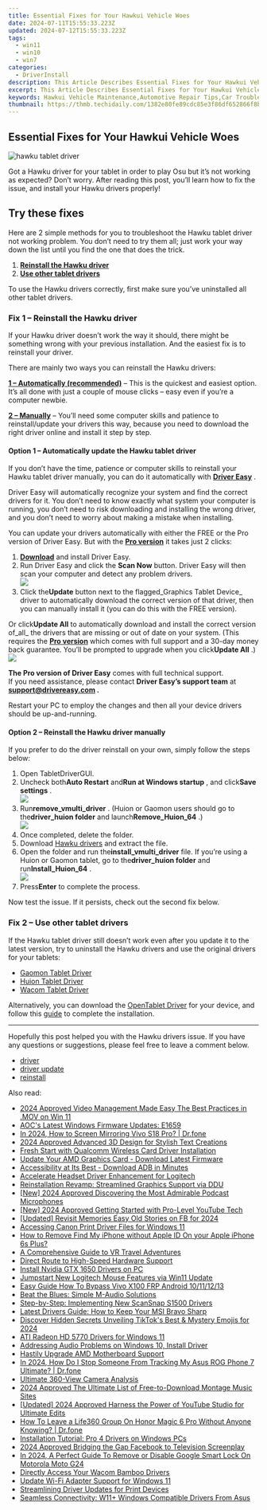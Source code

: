 ```yaml
---
title: Essential Fixes for Your Hawkui Vehicle Woes
date: 2024-07-11T15:55:33.223Z
updated: 2024-07-12T15:55:33.223Z
tags:
  - win11
  - win10
  - win7
categories:
  - DriverInstall
description: This Article Describes Essential Fixes for Your Hawkui Vehicle Woes
excerpt: This Article Describes Essential Fixes for Your Hawkui Vehicle Woes
keywords: Hawkui Vehicle Maintenance,Automotive Repair Tips,Car Troubleshooting Guide,Hawkui Vehicle Repair Services,Vehicle Diagnostic Techniques,Car Warranty & Repair Guidelines,Hawkui Car Mainten Cvnance Checks
thumbnail: https://thmb.techidaily.com/1382e80fe89cdc85e3f86df652866f8b806d3041c2bfdfcea85ed48c584b9f54.JPG
---
```


## Essential Fixes for Your Hawkui Vehicle Woes

![hawku tablet driver](https://images.drivereasy.com/wp-content/uploads/2021/03/graphics-tablet.jpg)

 Got a Hawku driver for your tablet in order to play Osu but it’s not working as expected? Don’t worry. After reading this post, you’ll learn how to fix the issue, and install your Hawku drivers properly!

## Try these fixes

 Here are 2 simple methods for you to troubleshoot the Hawku tablet driver not working problem. You don’t need to try them all; just work your way down the list until you find the one that does the trick.

1. **[Reinstall the Hawku driver](#fix1)**
2. **[Use other tablet drivers](#fix2)**

 To use the Hawku drivers correctly, first make sure you’ve uninstalled all other tablet drivers.

### Fix 1 – Reinstall the Hawku driver

 If your Hawku driver doesn’t work the way it should, there might be something wrong with your previous installation. And the easiest fix is to reinstall your driver.

There are mainly two ways you can reinstall the Hawku drivers:

**[1 – Automatically (recommended)](#option1)** – This is the quickest and easiest option. It’s all done with just a couple of mouse clicks – easy even if you’re a computer newbie.

**[2 – Manually](#option2)** – You’ll need some computer skills and patience to reinstall/update your drivers this way, because you need to download the right driver online and install it step by step.

#### Option 1 – Automatically update the Hawku tablet driver

 If you don’t have the time, patience or computer skills to reinstall your Hawku tablet driver manually, you can do it automatically with **[Driver Easy](https://tools.techidaily.com/drivereasy/download/)**  .

 Driver Easy will automatically recognize your system and find the correct drivers for it. You don’t need to know exactly what system your computer is running, you don’t need to risk downloading and installing the wrong driver, and you don’t need to worry about making a mistake when installing.

 You can update your drivers automatically with either the FREE or the Pro version of Driver Easy. But with the **[Pro version](https://tools.techidaily.com/drivereasy/download/)**  it takes just 2 clicks:

1. **[Download](https://tools.techidaily.com/drivereasy/download/)**  and install Driver Easy.
2. Run Driver Easy and click the **Scan Now** button. Driver Easy will then scan your computer and detect any problem drivers.  
![](https://images.drivereasy.com/wp-content/uploads/2021/03/de-borderless.jpg)
3. Click the**Update** button next to the flagged_Graphics Tablet Device_ driver to automatically download the correct version of that driver, then you can manually install it (you can do this with the FREE version).  

 Or click**Update All** to automatically download and install the correct version of_all_ the drivers that are missing or out of date on your system. (This requires the **[Pro version](https://tools.techidaily.com/drivereasy/download/)**  which comes with full support and a 30-day money back guarantee. You’ll be prompted to upgrade when you click**Update All** .)  
![](https://images.drivereasy.com/wp-content/uploads/2021/03/graphics-tablet-driver-update.jpg)

**The Pro version of Driver Easy** comes with full technical support.  
 If you need assistance, please contact **Driver Easy’s support team** at **[support@drivereasy.com](mailto:support@drivereasy.com) .**

 Restart your PC to employ the changes and then all your device drivers should be up-and-running.

#### Option 2 – Reinstall the Hawku driver manually

 If you prefer to do the driver reinstall on your own, simply follow the steps below:

1. Open TabletDriverGUI.
2. Uncheck both**Auto Restart** and**Run at Windows startup** , and click**Save settings** .  
![](https://images.drivereasy.com/wp-content/uploads/2021/03/uninstall-hawku-driver-1.jpg)
3. Run**remove\_vmulti\_driver** . (Huion or Gaomon users should go to the**driver\_huion folder** and launch**Remove\_Huion\_64** .)  
![](https://images.drivereasy.com/wp-content/uploads/2021/03/uninstall-hawku-driver-2.jpg)
4. Once completed, delete the folder.
5. Download [Hawku drivers](https://github.com/hawku/TabletDriver/releases/download/v0.2.3/TabletDriverV0.2.3.zip) and extract the file.
6. Open the folder and run the**install\_vmulti\_driver** file. If you’re using a Huion or Gaomon tablet, go to the**driver\_huion folder** and run**Install\_Huion\_64** .  
![](https://images.drivereasy.com/wp-content/uploads/2021/03/install-hawku-driver-1.jpg)
7. Press**Enter** to complete the process.

Now test the issue. If it persists, check out the second fix below.

### Fix 2 – Use other tablet drivers

 If the Hawku tablet driver still doesn’t work even after you update it to the latest version, try to uninstall the Hawku drivers and use the original drivers for your tablets:

* [Gaomon Tablet Driver](https://tools.techidaily.com/drivereasy/download/)
* [Huion Tablet Driver](https://tools.techidaily.com/drivereasy/download/)
* [Wacom Tablet Driver](https://tools.techidaily.com/drivereasy/download/)

 Alternatively, you can download the [OpenTablet Driver](https://github.com/OpenTabletDriver/OpenTabletDriver) for your device, and follow this [guide](https://github.com/OpenTabletDriver/OpenTabletDriver/wiki/Installation-Guide) to complete the installation.

---

 Hopefully this post helped you with the Hawku drivers issue. If you have any questions or suggestions, please feel free to leave a comment below.

* [driver](https://tools.techidaily.com/drivereasy/download/)
* [driver update](https://store.drivereasy.com/order/cart.php?PRODS=4731822&QTY=1&AFFILIATE=108875)
* [reinstall](https://store.drivereasy.com/order/cart.php?PRODS=4731822&QTY=1&AFFILIATE=108875)

<ins class="adsbygoogle"
     style="display:block"
     data-ad-format="autorelaxed"
     data-ad-client="ca-pub-7571918770474297"
     data-ad-slot="1223367746"></ins>



<ins class="adsbygoogle"
     style="display:block"
     data-ad-client="ca-pub-7571918770474297"
     data-ad-slot="8358498916"
     data-ad-format="auto"
     data-full-width-responsive="true"></ins>



<span class="atpl-alsoreadstyle">Also read:</span>
<div><ul>
<li><a href="https://video-capture.techidaily.com/2024-approved-video-management-made-easy-the-best-practices-in-mov-on-win-11/"><u>2024 Approved  Video Management Made Easy  The Best Practices in .MOV on Win 11</u></a></li>
<li><a href="https://driver-install.techidaily.com/aocs-latest-windows-firmware-updates-e1659/"><u>AOC's Latest Windows Firmware Updates: E1659</u></a></li>
<li><a href="https://screen-mirror.techidaily.com/in-2024-how-to-screen-mirroring-vivo-s18-pro-drfone-by-drfone-android/"><u>In 2024, How to Screen Mirroring Vivo S18 Pro? | Dr.fone</u></a></li>
<li><a href="https://fox-http.techidaily.com/2024-approved-advanced-3d-design-for-stylish-text-creations/"><u>2024 Approved  Advanced 3D Design for Stylish Text Creations</u></a></li>
<li><a href="https://driver-install.techidaily.com/fresh-start-with-qualcomm-wireless-card-driver-installation/"><u>Fresh Start with Qualcomm Wireless Card Driver Installation</u></a></li>
<li><a href="https://driver-install.techidaily.com/update-your-amd-graphics-card-download-latest-firmware/"><u>Update Your AMD Graphics Card - Download Latest Firmware</u></a></li>
<li><a href="https://driver-install.techidaily.com/1720063696130-accessibility-at-its-best-download-adb-in-minutes/"><u>Accessibility at Its Best - Download ADB in Minutes</u></a></li>
<li><a href="https://driver-install.techidaily.com/accelerate-headset-driver-enhancement-for-logitech/"><u>Accelerate Headset Driver Enhancement for Logitech</u></a></li>
<li><a href="https://driver-install.techidaily.com/reinstallation-revamp-streamlined-graphics-support-via-ddu/"><u>Reinstallation Revamp: Streamlined Graphics Support via DDU</u></a></li>
<li><a href="https://vp-tips.techidaily.com/new-2024-approved-discovering-the-most-admirable-podcast-microphones/"><u>[New] 2024 Approved  Discovering the Most Admirable Podcast Microphones</u></a></li>
<li><a href="https://youtube-lab.techidaily.com/024-approved-getting-started-with-pro-level-youtube-tech/"><u>[New] 2024 Approved  Getting Started with Pro-Level YouTube Tech</u></a></li>
<li><a href="https://facebook-video-recording.techidaily.com/updated-revisit-memories-easy-old-stories-on-fb-for-2024/"><u>[Updated] Revisit Memories  Easy Old Stories on FB for 2024</u></a></li>
<li><a href="https://driver-install.techidaily.com/accessing-canon-print-driver-files-for-windows-11/"><u>Accessing Canon Print Driver Files for Windows 11</u></a></li>
<li><a href="https://activate-lock.techidaily.com/how-to-remove-find-my-iphone-without-apple-id-on-your-apple-iphone-6s-plus-by-drfone-ios/"><u>How to Remove Find My iPhone without Apple ID On your Apple iPhone 6s Plus?</u></a></li>
<li><a href="https://extra-lessons.techidaily.com/a-comprehensive-guide-to-vr-travel-adventures/"><u>A Comprehensive Guide to VR Travel Adventures</u></a></li>
<li><a href="https://driver-install.techidaily.com/direct-route-to-high-speed-hardware-support/"><u>Direct Route to High-Speed Hardware Support</u></a></li>
<li><a href="https://driver-install.techidaily.com/install-nvidia-gtx-1650-drivers-on-pc/"><u>Install Nvidia GTX 1650 Drivers on PC</u></a></li>
<li><a href="https://driver-install.techidaily.com/jumpstart-new-logitech-mouse-features-via-win11-update/"><u>Jumpstart New Logitech Mouse Features via Win11 Update</u></a></li>
<li><a href="https://bypass-frp.techidaily.com/easy-guide-how-to-bypass-vivo-x100-frp-android-10111213-by-drfone-android/"><u>Easy Guide How To Bypass Vivo X100 FRP Android 10/11/12/13</u></a></li>
<li><a href="https://driver-install.techidaily.com/beat-the-blues-simple-m-audio-solutions/"><u>Beat the Blues: Simple M-Audio Solutions</u></a></li>
<li><a href="https://driver-install.techidaily.com/step-by-step-implementing-new-scansnap-s1500-drivers/"><u>Step-by-Step: Implementing New ScanSnap S1500 Drivers</u></a></li>
<li><a href="https://driver-install.techidaily.com/latest-drivers-guide-how-to-keep-your-msi-bravo-sharp/"><u>Latest Drivers Guide: How to Keep Your MSI Bravo Sharp</u></a></li>
<li><a href="https://tiktok-videos.techidaily.com/discover-hidden-secrets-unveiling-tiktoks-best-and-mystery-emojis-for-2024/"><u>Discover Hidden Secrets  Unveiling TikTok's Best & Mystery Emojis for 2024</u></a></li>
<li><a href="https://driver-install.techidaily.com/ati-radeon-hd-5770-drivers-for-windows-11/"><u>ATI Radeon HD 5770 Drivers for Windows 11</u></a></li>
<li><a href="https://driver-install.techidaily.com/addressing-audio-problems-on-windows-10-install-driver/"><u>Addressing Audio Problems on Windows 10, Install Driver</u></a></li>
<li><a href="https://driver-install.techidaily.com/hastily-upgrade-amd-motherboard-support/"><u>Hastily Upgrade AMD Motherboard Support</u></a></li>
<li><a href="https://android-location-track.techidaily.com/in-2024-how-do-i-stop-someone-from-tracking-my-asus-rog-phone-7-ultimate-drfone-by-drfone-virtual-android/"><u>In 2024, How Do I Stop Someone From Tracking My Asus ROG Phone 7 Ultimate? | Dr.fone</u></a></li>
<li><a href="https://extra-tips.techidaily.com/ultimate-360-view-camera-analysis/"><u>Ultimate 360-View Camera Analysis</u></a></li>
<li><a href="https://voice-adjusting.techidaily.com/2024-approved-the-ultimate-list-of-free-to-download-montage-music-sites/"><u>2024 Approved The Ultimate List of Free-to-Download Montage Music Sites</u></a></li>
<li><a href="https://youtube-tips.techidaily.com/ed-2024-approved-harness-the-power-of-youtube-studio-for-ultimate-edits/"><u>[Updated] 2024 Approved  Harness the Power of YouTube Studio for Ultimate Edits</u></a></li>
<li><a href="https://location-social.techidaily.com/how-to-leave-a-life360-group-on-honor-magic-6-pro-without-anyone-knowing-drfone-by-drfone-virtual-android/"><u>How To Leave a Life360 Group On Honor Magic 6 Pro Without Anyone Knowing? | Dr.fone</u></a></li>
<li><a href="https://driver-install.techidaily.com/installation-tutorial-pro-4-drivers-on-windows-pcs/"><u>Installation Tutorial: Pro 4 Drivers on Windows PCs</u></a></li>
<li><a href="https://facebook-video-content.techidaily.com/2024-approved-bridging-the-gap-facebook-to-television-screenplay/"><u>2024 Approved  Bridging the Gap  Facebook to Television Screenplay</u></a></li>
<li><a href="https://easy-unlock-android.techidaily.com/in-2024-a-perfect-guide-to-remove-or-disable-google-smart-lock-on-motorola-moto-g24-by-drfone-android/"><u>In 2024, A Perfect Guide To Remove or Disable Google Smart Lock On Motorola Moto G24</u></a></li>
<li><a href="https://driver-install.techidaily.com/directly-access-your-wacom-bamboo-drivers/"><u>Directly Access Your Wacom Bamboo Drivers</u></a></li>
<li><a href="https://driver-install.techidaily.com/update-wi-fi-adapter-support-for-windows-11/"><u>Update Wi-Fi Adapter Support for Windows 11</u></a></li>
<li><a href="https://driver-install.techidaily.com/streamlining-driver-updates-for-print-devices/"><u>Streamlining Driver Updates for Print Devices</u></a></li>
<li><a href="https://driver-install.techidaily.com/seamless-connectivity-w11plus-windows-compatible-drivers-from-asus/"><u>Seamless Connectivity: W11+ Windows Compatible Drivers From Asus</u></a></li>
</ul></div>
